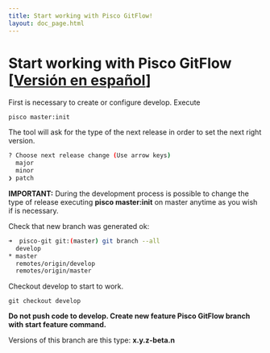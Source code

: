 ```yaml
---
title: Start working with Pisco GitFlow!
layout: doc_page.html
---
```


# Start working with **Pisco GitFlow** [[Versión en español](../../../es/users/guides/000init.html)]

First is necessary to create or configure develop. Execute

    pisco master:init

The tool will ask for the type of the next release in order to set the next right version.

```bash
? Choose next release change (Use arrow keys)
  major
  minor
❯ patch
```

**IMPORTANT:** During the development process is possible to change the type of release executing **pisco master:init** on master anytime as you wish if is necessary.

Check that new branch was generated ok:

```bash
➜  pisco-git git:(master) git branch --all
  develop
* master
  remotes/origin/develop
  remotes/origin/master
```

Checkout develop to start to work.

    git checkout develop

**Do not push code to develop. Create new feature **Pisco GitFlow** branch with start feature command.**

Versions of this branch are this type: **x.y.z-beta.n**